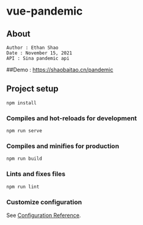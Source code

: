 # vue-pandemic
## About
```
Author : Ethan Shao
Date : November 15, 2021
API : Sina pandemic api

```
##Demo : https://shaobaitao.cn/pandemic
## Project setup
```
npm install
```

### Compiles and hot-reloads for development
```
npm run serve
```

### Compiles and minifies for production
```
npm run build
```

### Lints and fixes files
```
npm run lint
```

### Customize configuration
See [Configuration Reference](https://cli.vuejs.org/config/).